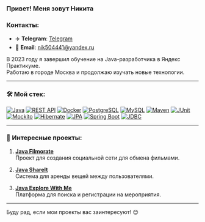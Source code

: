 ### Привет! Меня зовут Никита

### Контакты:
- ✈️ **Telegram**: [Telegram](https://t.me/n_5041)
- 📧 **Email**: [nik504441@yandex.ru](mailto:nik504441@yandex.ru)


В 2023 году я завершил обучение на Java-разработчика в Яндекс Практикуме.  
Работаю в городе Москва и продолжаю изучать новые технологии.

---

### 🛠 Мой стек:

[![Java](https://img.shields.io/badge/Java-black?style=flat-square&logo=java&logoColor=white)](https://www.java.com) [![REST API](https://img.shields.io/badge/REST_API-lightblue?style=flat-square)](https://restfulapi.net/) [![Docker](https://img.shields.io/badge/Docker-blue?style=flat-square&logo=docker&logoColor=white)](https://www.docker.com/) [![PostgreSQL](https://img.shields.io/badge/PostgreSQL-blue?style=flat-square&logo=postgresql&logoColor=white)](https://www.postgresql.org/) [![MySQL](https://img.shields.io/badge/MySQL-darkblue?style=flat-square&logo=mysql&logoColor=white)](https://www.mysql.com/) [![Maven](https://img.shields.io/badge/Maven-C71A36?style=flat-square&logo=maven&logoColor=white)](https://maven.apache.org/) [![JUnit](https://img.shields.io/badge/JUnit-25A162?style=flat-square&logo=junit&logoColor=white)](https://junit.org/) [![Mockito](https://img.shields.io/badge/Mockito-8D3F36?style=flat-square&logo=mockito&logoColor=white)](https://site.mockito.org/) [![Hibernate](https://img.shields.io/badge/Hibernate-59666C?style=flat-square&logo=hibernate&logoColor=white)](https://hibernate.org/) [![JPA](https://img.shields.io/badge/JPA-6A4C1B?style=flat-square)](https://en.wikipedia.org/wiki/Java_Persistence_API) [![Spring Boot](https://img.shields.io/badge/Spring%20Boot-6DB33F?style=flat-square&logo=spring-boot&logoColor=white)](https://spring.io/projects/spring-boot) [![JDBC](https://img.shields.io/badge/JDBC-blue?style=flat-square)](https://www.oracle.com/database/technologies/appdev/jdbc.html)

---

### 🚀 Интересные проекты:

1. [**Java Filmorate**](https://github.com/Niks5041/java-filmorate.git)  
   Проект для создания социальной сети для обмена фильмами.

2. [**Java ShareIt**](https://github.com/Niks5041/java-shareit.git)  
   Система для аренды вещей между пользователями.

3. [**Java Explore With Me**](https://github.com/Niks5041/java-explore-with-me.git)  
   Платформа для поиска и регистрации на мероприятия.

---

Буду рад, если мои проекты вас заинтересуют! 😊

